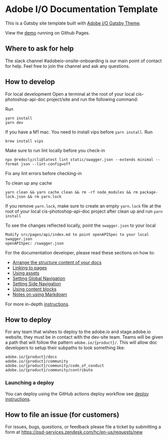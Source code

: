 # Adobe I/O Documentation Template

This is a Gatsby site template built with [Adobe I/O Gatsby Theme](https://github.com/adobe/gatsby-theme-aio).

View the [demo](https://adobedocs.github.io/dev-site-documentation-template/) running on Github Pages.  

## Where to ask for help

The slack channel #adobeio-onsite-onboarding is our main point of contact for help. Feel free to join the channel and ask any questions.

## How to develop

For local development
Open a terminal at the root of your local cis-photoshop-api-doc project/site and run the following command:

Run
```
yarn install
yarn dev
```

If you have a M1 mac. You need to install vips before `yarn install`. Run
```
brew install vips
```

Make sure to run lint locally before you check-in
```
npx @redocly/cli@latest lint static/swagger.json --extends minimal --format json --lint-config=off
```
Fix any lint errors before checking-in

To clean up any cache

```
yarn clean && yarn cache clean && rm -rf node_modules && rm package-lock.json && rm yarn.lock
```
If you remove `yarn.lock`, make sure to create an empty `yarn.lock` file at the root of your local cis-photoshop-api-doc project after clean up and run `yarn install`


To see the changes reflected locally, point the `swagger.json` to your local

```
Modify src/pages/api/index.md to point openAPISpec to your local swagger.json
openAPISpec: /swagger.json
```

For the documentation developer, please read these sections on how to:
- [Arrange the structure content of your docs](https://github.com/adobe/gatsby-theme-aio#content-structure)
- [Linking to pages](https://github.com/adobe/gatsby-theme-aio#links)
- [Using assets](https://github.com/adobe/gatsby-theme-aio#assets)
- [Setting Global Navigation](https://github.com/adobe/gatsby-theme-aio#global-navigation)
- [Setting Side Navigation](https://github.com/adobe/gatsby-theme-aio#side-navigation)
- [Using content blocks](https://github.com/adobe/gatsby-theme-aio#jsx-blocks)
- [Notes on using Markdown](https://github.com/adobe/gatsby-theme-aio#writing-enhanced-markdown)

For more in-depth [instructions](https://github.com/adobe/gatsby-theme-aio#getting-started).

## How to deploy

For any team that wishes to deploy to the adobe.io and stage.adobe.io website, they must be in contact with the dev-site team. Teams will be given a path that will follow the pattern `adobe.io/{product}/`. This will allow doc developers to setup their subpaths to look something like:
```
adobe.io/{product}/docs
adobe.io/{product}/community
adobe.io/{product}/community/code_of_conduct
adobe.io/{product}/community/contribute
```

### Launching a deploy

You can deploy using the GitHub actions deploy workflow see [deploy instructions](https://github.com/adobe/gatsby-theme-aio#deploy-to-azure-storage-static-websites).

## How to file an issue (for customers)
For issues, bugs, questions, or feedback please file a ticket by submitting a form at https://psd-services.zendesk.com/hc/en-us/requests/new
